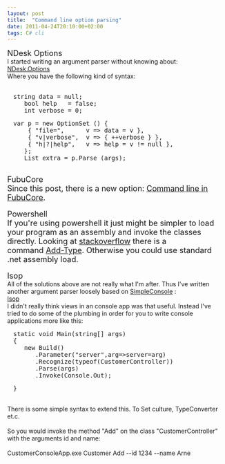 ```yaml
---
layout: post
title:  "Command line option parsing"
date: 2011-04-24T20:10:00+02:00
tags: C# cli
---
```


<div dir="ltr" style="text-align: left;" trbidi="on">
<span class="Apple-style-span" style="font-size: large;">NDesk Options</span><br>
I started writing an argument parser without knowing about:<br><a href="http://www.ndesk.org/Options">NDesk.Options</a><br>
Where you have the following kind of syntax:<br><span class="Apple-style-span" style="font-family: Verdana, sans-serif; font-size: 13px;"></span><br><pre style="margin-bottom: 1em; margin-left: 1em; margin-right: 1em; margin-top: 1em;">string data = null;
   bool help   = false;
   int verbose = 0;
</pre>
<pre style="margin-bottom: 1em; margin-left: 1em; margin-right: 1em; margin-top: 1em;">var p = new OptionSet () {
    { "file=",      v =&gt; data = v },
    { "v|verbose",  v =&gt; { ++verbose } },
    { "h|?|help",   v =&gt; help = v != null },
   };
   List<string> extra = p.Parse (args);</string></pre>
<span class="Apple-style-span" style="font-size: large;"><span class="Apple-style-span" style="font-size: small;"></span></span><br><div style="margin-bottom: 0px; margin-left: 0px; margin-right: 0px; margin-top: 0px;">
<span class="Apple-style-span" style="font-size: large;"><span class="Apple-style-span" style="font-size: large;">FubuCore</span></span>
</div>
<div style="margin-bottom: 0px; margin-left: 0px; margin-right: 0px; margin-top: 0px;">
<span class="Apple-style-span" style="font-size: large;">Since this post, there is a new option: <a href="http://lostechies.com/chadmyers/2011/06/06/cool-stuff-in-fubucore-no-6-command-line/">Command line in FubuCore</a>.</span><br><span class="Apple-style-span" style="font-size: large;"><span class="Apple-style-span" style="font-size: small;"></span></span><br><span class="Apple-style-span" style="font-size: large;"><span class="Apple-style-span" style="font-size: large;">Powershell</span></span><br><span class="Apple-style-span" style="font-size: large;">If you're using powershell it just might be simpler to load your program as an assembly and invoke the classes directly. Looking at <a href="http://stackoverflow.com/questions/3360867/add-reference-to-dll-in-powershell-2-0">stackoverflow</a> there is a command <a href="http://technet.microsoft.com/en-us/library/dd315241.aspx">Add-Type</a>. Otherwise you could use standard .net assembly load.</span>
</div>
<br><span class="Apple-style-span" style="font-size: large;">Isop</span><br>
All of the solutions above are not really what I'm after. Thus I've written another argument parser loosely based on <a href="http://simpleconsole.rubyforge.org/">SimpleConsole</a> :<br><a href="https://github.com/wallymathieu/isop">Isop</a><br>
I didn't really think views in an console app was that useful. Instead I've tried to do some of the plumbing in order for you to write console applications more like this: <br><pre style="margin-bottom: 1em; margin-left: 1em; margin-right: 1em; margin-top: 1em;">static void Main(string[] args)
{
   new Build()
      .Parameter("server",arg=&gt;server=arg)
      .Recognize(typeof(CustomerController))
      .Parse(args)
      .Invoke(Console.Out);</pre>
<pre style="margin-bottom: 1em; margin-left: 1em; margin-right: 1em; margin-top: 1em;">}</pre>
<br>
There is some simple syntax to extend this. To Set culture, TypeConverter et.c. <br><br>
So you would invoke the method "Add" on the class "CustomerController" with the arguments id and name:<br><br>
CustomerConsoleApp.exe Customer Add --id 1234 --name Arne</div>
<div style="clear: both;"></div>